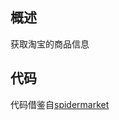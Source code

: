 ## 概述
获取淘宝的商品信息
## 代码
代码借鉴自[spidermarket](https://github.com/zhangjiancong/MarketSpider/blob/main/taobaoSpider.py)